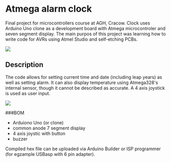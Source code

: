 # Atmega alarm clock
Final project for microcontrollers course at AGH, Cracow. Clock uses Arduino Uno clone as a development board with Atmega microcontroler and seven segment display. The main purpos of this project was learning how to write code for AVRs using Atmel Studio and self-etching PCBs.

![](https://cloud.githubusercontent.com/assets/25593055/22661873/426e425e-eca7-11e6-8a26-224b269de68d.jpg)

## Description
The code allows for setting current time and date (including leap years) as well as setting alarm. It can also display temperature using Atmega328's internal sensor, though it cannot be described as accurate. A 4 axis joystick is used as user input.

![](https://cloud.githubusercontent.com/assets/25593055/22661872/426d56d2-eca7-11e6-8b02-292a9c5f22d8.png)

###BOM
- Arduiono Uno (or clone)
- common anode 7 segment display
- 4 axis joystic with button
- buzzer

Compiled hex file can be uploaded via Arduino Builder or ISP programmer (for egzample USBasp with 6 pin adapter).
